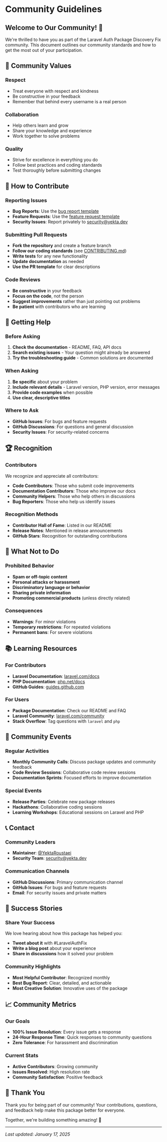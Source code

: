 # Community Guidelines

## Welcome to Our Community! 🎉

We're thrilled to have you as part of the Laravel Auth Package Discovery Fix community. This document outlines our community standards and how to get the most out of your participation.

## 🌟 Community Values

### Respect
- Treat everyone with respect and kindness
- Be constructive in your feedback
- Remember that behind every username is a real person

### Collaboration
- Help others learn and grow
- Share your knowledge and experience
- Work together to solve problems

### Quality
- Strive for excellence in everything you do
- Follow best practices and coding standards
- Test thoroughly before submitting changes

## 📝 How to Contribute

### Reporting Issues
- **Bug Reports**: Use the [bug report template](.github/ISSUE_TEMPLATE/bug_report.md)
- **Feature Requests**: Use the [feature request template](.github/ISSUE_TEMPLATE/feature_request.md)
- **Security Issues**: Report privately to security@yekta.dev

### Submitting Pull Requests
- **Fork the repository** and create a feature branch
- **Follow our coding standards** (see [CONTRIBUTING.md](CONTRIBUTING.md))
- **Write tests** for any new functionality
- **Update documentation** as needed
- **Use the PR template** for clear descriptions

### Code Reviews
- **Be constructive** in your feedback
- **Focus on the code**, not the person
- **Suggest improvements** rather than just pointing out problems
- **Be patient** with contributors who are learning

## 🎯 Getting Help

### Before Asking
1. **Check the documentation** - README, FAQ, API docs
2. **Search existing issues** - Your question might already be answered
3. **Try the troubleshooting guide** - Common solutions are documented

### When Asking
1. **Be specific** about your problem
2. **Include relevant details** - Laravel version, PHP version, error messages
3. **Provide code examples** when possible
4. **Use clear, descriptive titles**

### Where to Ask
- **GitHub Issues**: For bugs and feature requests
- **GitHub Discussions**: For questions and general discussion
- **Security Issues**: For security-related concerns

## 🏆 Recognition

### Contributors
We recognize and appreciate all contributors:
- **Code Contributors**: Those who submit code improvements
- **Documentation Contributors**: Those who improve our docs
- **Community Helpers**: Those who help others in discussions
- **Bug Reporters**: Those who help us identify issues

### Recognition Methods
- **Contributor Hall of Fame**: Listed in our README
- **Release Notes**: Mentioned in release announcements
- **GitHub Stars**: Recognition for outstanding contributions

## 🚫 What Not to Do

### Prohibited Behavior
- **Spam or off-topic content**
- **Personal attacks or harassment**
- **Discriminatory language or behavior**
- **Sharing private information**
- **Promoting commercial products** (unless directly related)

### Consequences
- **Warnings**: For minor violations
- **Temporary restrictions**: For repeated violations
- **Permanent bans**: For severe violations

## 📚 Learning Resources

### For Contributors
- **Laravel Documentation**: [laravel.com/docs](https://laravel.com/docs)
- **PHP Documentation**: [php.net/docs](https://php.net/docs)
- **GitHub Guides**: [guides.github.com](https://guides.github.com)

### For Users
- **Package Documentation**: Check our README and FAQ
- **Laravel Community**: [laravel.com/community](https://laravel.com/community)
- **Stack Overflow**: Tag questions with `laravel` and `php`

## 🤝 Community Events

### Regular Activities
- **Monthly Community Calls**: Discuss package updates and community feedback
- **Code Review Sessions**: Collaborative code review sessions
- **Documentation Sprints**: Focused efforts to improve documentation

### Special Events
- **Release Parties**: Celebrate new package releases
- **Hackathons**: Collaborative coding sessions
- **Learning Workshops**: Educational sessions on Laravel and PHP

## 📞 Contact

### Community Leaders
- **Maintainer**: [@YektaRoustaei](https://github.com/YektaRoustaei)
- **Security Team**: security@yekta.dev

### Communication Channels
- **GitHub Discussions**: Primary communication channel
- **GitHub Issues**: For bugs and feature requests
- **Email**: For security issues and private matters

## 🎉 Success Stories

### Share Your Success
We love hearing about how this package has helped you:
- **Tweet about it** with #LaravelAuthFix
- **Write a blog post** about your experience
- **Share in discussions** how it solved your problem

### Community Highlights
- **Most Helpful Contributor**: Recognized monthly
- **Best Bug Report**: Clear, detailed, and actionable
- **Most Creative Solution**: Innovative uses of the package

## 📈 Community Metrics

### Our Goals
- **100% Issue Resolution**: Every issue gets a response
- **24-Hour Response Time**: Quick responses to community questions
- **Zero Tolerance**: For harassment and discrimination

### Current Stats
- **Active Contributors**: Growing community
- **Issues Resolved**: High resolution rate
- **Community Satisfaction**: Positive feedback

## 🙏 Thank You

Thank you for being part of our community! Your contributions, questions, and feedback help make this package better for everyone.

Together, we're building something amazing! 🚀

---

*Last updated: January 17, 2025*
